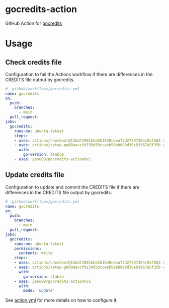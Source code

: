# gocredits-action

GitHub Action for [gocredits](https://github.com/Songmu/gocredits)

# Usage

## Check credits file

Configuration to fail the Actions workflow if there are differences in the CREDITS file output by gocredits.

```yaml
# .github/workflows/gocredits.yml
name: gocredits
on:
  push:
    branches:
      - main
  pull_request:
jobs:
  gocredits:
    runs-on: ubuntu-latest
    steps:
    - uses: actions/checkout@11bd71901bbe5b1630ceea73d27597364c9af683 # v4.2.2
    - uses: actions/setup-go@0aaccfd150d50ccaeb58ebd88d36e91967a5f35b # v5.4.0
      with:
        go-version: stable
    - uses: yasu89/gocredits-action@v1
```

## Update credits file

Configuration to update and commit the CREDITS file if there are differences in the CREDITS file output by gocredits.

```yaml
# .github/workflows/gocredits.yml
name: gocredits
on:
  push:
    branches:
      - main
  pull_request:
jobs:
  gocredits:
    runs-on: ubuntu-latest
    permissions:
      contents: write
    steps:
    - uses: actions/checkout@11bd71901bbe5b1630ceea73d27597364c9af683 # v4.2.2
    - uses: actions/setup-go@0aaccfd150d50ccaeb58ebd88d36e91967a5f35b # v5.4.0
      with:
        go-version: stable
    - uses: yasu89/gocredits-action@v1
      with:
        mode: 'update'
```

See [action.yml](https://github.com/yasu89/gocredits-action/blob/main/action.yml) for more details on how to configure it.
